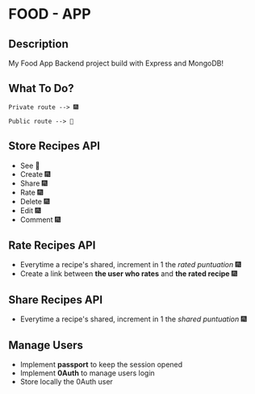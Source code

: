 # FOOD - APP

## Description
My Food App Backend project build with Express and MongoDB!

## What To Do?

```
Private route --> 🎆

Public route --> 🎇
```

## Store Recipes API
- See 🎇
- Create 🎆
- Share 🎆
- Rate 🎆
- Delete 🎆
- Edit 🎆
- Comment 🎆

## Rate Recipes API
- Everytime a recipe's shared, increment in 1 the *rated puntuation* 🎆
- Create a link between **the user who rates** and **the rated recipe** 🎆

## Share Recipes API
- Everytime a recipe's shared, increment in 1 the *shared puntuation* 🎆

## Manage Users
- Implement **passport** to keep the session opened
- Implement **0Auth** to manage users login 
- Store locally the 0Auth user